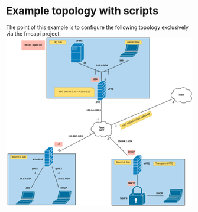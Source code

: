# Example topology with scripts
The point of this example is to configure the following topology exclusively via the fmcapi project.
![](fmcapi_example_network.png)


